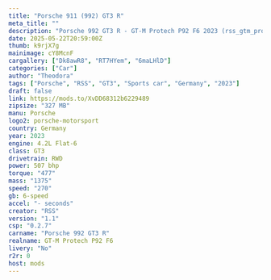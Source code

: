 ```yaml
---
title: "Porsche 911 (992) GT3 R"
meta_title: ""
description: "Porsche 992 GT3 R - GT-M Protech P92 F6 2023 (rss_gtm_protech_p92_f6) by RSS"
date: 2025-05-22T20:59:00Z
thumb: k9rjX7g
mainimage: cY8McnF
cargallery: ["Dk8awR8", "RT7HYem", "6maLHlD"]
categories: ["Car"]
author: "Theodora"
tags: ["Porsche", "RSS", "GT3", "Sports car", "Germany", "2023"]
draft: false
link: https://mods.to/XvDD68312b6229489
zipsize: "327 MB"
manu: Porsche
logo2: porsche-motorsport
country: Germany
year: 2023
engine: 4.2L Flat-6
class: GT3
drivetrain: RWD
power: 507 bhp 
torque: "477"
mass: "1375"
speed: "270"
gb: 6-speed
accel: "- seconds"
creator: "RSS"
version: "1.1"
csp: "0.2.7"
carname: "Porsche 992 GT3 R"
realname: GT-M Protech P92 F6
livery: "No"
r2r: 0
host: mods
---
```

